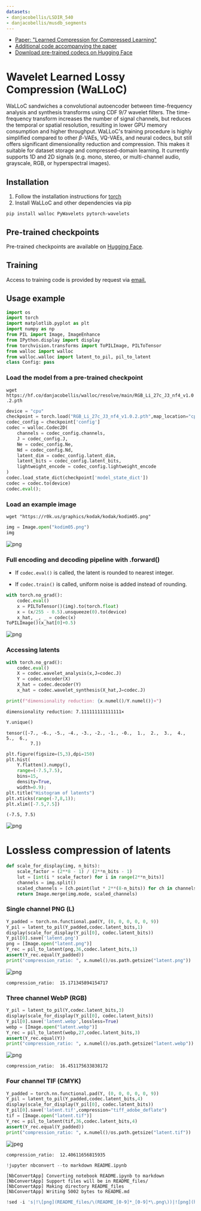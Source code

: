 ```yaml
---
datasets:
- danjacobellis/LSDIR_540
- danjacobellis/musdb_segments
---
```


- [Paper: "Learned Compression for Compressed Learning"](https://danjacobellis.net/_static/walloc.pdf)
- [Additional code accompanying the paper](https://github.com/danjacobellis/lccl)
- [Download pre-trained codecs on Hugging Face](https://huggingface.co/danjacobellis/walloc)

# Wavelet Learned Lossy Compression (WaLLoC)

WaLLoC sandwiches a convolutional autoencoder between time-frequency analysis and synthesis transforms using 
CDF 9/7 wavelet filters. The time-frequency transform increases the number of signal channels, but reduces the temporal or spatial resolution, resulting in lower GPU memory consumption and higher throughput. WaLLoC's training procedure is highly simplified compared to other $\beta$-VAEs, VQ-VAEs, and neural codecs, but still offers significant dimensionality reduction and compression. This makes it suitable for dataset storage and compressed-domain learning. It currently supports 1D and 2D signals (e.g. mono, stereo, or multi-channel audio, grayscale, RGB, or hyperspectral images).

## Installation

1. Follow the installation instructions for [torch](https://pytorch.org/get-started/locally/)
2. Install WaLLoC and other dependencies via pip

```pip install walloc PyWavelets pytorch-wavelets```

## Pre-trained checkpoints

Pre-trained checkpoints are available on [Hugging Face](https://huggingface.co/danjacobellis/walloc).

## Training

Access to training code is provided by request via [email.](mailto:danjacobellis@utexas.edu)

## Usage example


```python
import os
import torch
import matplotlib.pyplot as plt
import numpy as np
from PIL import Image, ImageEnhance
from IPython.display import display
from torchvision.transforms import ToPILImage, PILToTensor
from walloc import walloc
from walloc.walloc import latent_to_pil, pil_to_latent
class Config: pass
```

### Load the model from a pre-trained checkpoint

```wget https://hf.co/danjacobellis/walloc/resolve/main/RGB_Li_27c_J3_nf4_v1.0.2.pth```


```python
device = "cpu"
checkpoint = torch.load("RGB_Li_27c_J3_nf4_v1.0.2.pth",map_location="cpu",weights_only=False)
codec_config = checkpoint['config']
codec = walloc.Codec2D(
    channels = codec_config.channels,
    J = codec_config.J,
    Ne = codec_config.Ne,
    Nd = codec_config.Nd,
    latent_dim = codec_config.latent_dim,
    latent_bits = codec_config.latent_bits,
    lightweight_encode = codec_config.lightweight_encode
)
codec.load_state_dict(checkpoint['model_state_dict'])
codec = codec.to(device)
codec.eval();
```

### Load an example image

```wget "https://r0k.us/graphics/kodak/kodak/kodim05.png"```


```python
img = Image.open("kodim05.png")
img
```




    
![png](README_files/README_6_0.png)
    



### Full encoding and decoding pipeline with .forward()

* If `codec.eval()` is called, the latent is rounded to nearest integer.

* If `codec.train()` is called, uniform noise is added instead of rounding.


```python
with torch.no_grad():
    codec.eval()
    x = PILToTensor()(img).to(torch.float)
    x = (x/255 - 0.5).unsqueeze(0).to(device)
    x_hat, _, _ = codec(x)
ToPILImage()(x_hat[0]+0.5)
```




    
![png](README_files/README_8_0.png)
    



### Accessing latents


```python
with torch.no_grad():
    codec.eval()
    X = codec.wavelet_analysis(x,J=codec.J)
    Y = codec.encoder(X)
    X_hat = codec.decoder(Y)
    x_hat = codec.wavelet_synthesis(X_hat,J=codec.J)

print(f"dimensionality reduction: {x.numel()/Y.numel()}×")
```

    dimensionality reduction: 7.111111111111111×



```python
Y.unique()
```




    tensor([-7., -6., -5., -4., -3., -2., -1., -0.,  1.,  2.,  3.,  4.,  5.,  6.,
             7.])




```python
plt.figure(figsize=(5,3),dpi=150)
plt.hist(
    Y.flatten().numpy(),
    range=(-7.5,7.5),
    bins=15,
    density=True,
    width=0.9);
plt.title("Histogram of latents")
plt.xticks(range(-7,8,1));
plt.xlim([-7.5,7.5])
```




    (-7.5, 7.5)




    
![png](README_files/README_12_1.png)
    


# Lossless compression of latents


```python
def scale_for_display(img, n_bits):
    scale_factor = (2**8 - 1) / (2**n_bits - 1)
    lut = [int(i * scale_factor) for i in range(2**n_bits)]
    channels = img.split()
    scaled_channels = [ch.point(lut * 2**(8-n_bits)) for ch in channels]
    return Image.merge(img.mode, scaled_channels)
```

### Single channel PNG (L)


```python
Y_padded = torch.nn.functional.pad(Y, (0, 0, 0, 0, 0, 9))
Y_pil = latent_to_pil(Y_padded,codec.latent_bits,1)
display(scale_for_display(Y_pil[0], codec.latent_bits))
Y_pil[0].save('latent.png')
png = [Image.open("latent.png")]
Y_rec = pil_to_latent(png,36,codec.latent_bits,1)
assert(Y_rec.equal(Y_padded))
print("compression_ratio: ", x.numel()/os.path.getsize("latent.png"))
```


    
![png](README_files/README_16_0.png)
    


    compression_ratio:  15.171345894154717


### Three channel WebP (RGB)


```python
Y_pil = latent_to_pil(Y,codec.latent_bits,3)
display(scale_for_display(Y_pil[0], codec.latent_bits))
Y_pil[0].save('latent.webp',lossless=True)
webp = [Image.open("latent.webp")]
Y_rec = pil_to_latent(webp,27,codec.latent_bits,3)
assert(Y_rec.equal(Y))
print("compression_ratio: ", x.numel()/os.path.getsize("latent.webp"))
```


    
![png](README_files/README_18_0.png)
    


    compression_ratio:  16.451175633838172


### Four channel TIF (CMYK)


```python
Y_padded = torch.nn.functional.pad(Y, (0, 0, 0, 0, 0, 9))
Y_pil = latent_to_pil(Y_padded,codec.latent_bits,4)
display(scale_for_display(Y_pil[0], codec.latent_bits))
Y_pil[0].save('latent.tif',compression="tiff_adobe_deflate")
tif = [Image.open("latent.tif")]
Y_rec = pil_to_latent(tif,36,codec.latent_bits,4)
assert(Y_rec.equal(Y_padded))
print("compression_ratio: ", x.numel()/os.path.getsize("latent.tif"))
```


    
![jpeg](README_files/README_20_0.jpg)
    


    compression_ratio:  12.40611656815935



```python
!jupyter nbconvert --to markdown README.ipynb
```

    [NbConvertApp] Converting notebook README.ipynb to markdown
    [NbConvertApp] Support files will be in README_files/
    [NbConvertApp] Making directory README_files
    [NbConvertApp] Writing 5002 bytes to README.md



```python
!sed -i 's|!\[png](README_files/\(README_[0-9]*_[0-9]*\.png\))|![png](https://huggingface.co/danjacobellis/walloc/resolve/main/README_files/\1)|g' README.md
```
